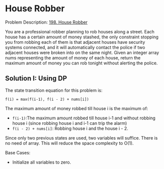 # House Robber

Problem Description: [198. House Robber](https://leetcode.com/problems/house-robber/)

You are a professional robber planning to rob houses along a street. Each house has a certain amount
of money stashed, the only constraint stopping you from robbing each of them is that adjacent houses
have security systems connected, and it will automatically contact the police if two adjacent houses
were broken into on the same night. Given an integer array nums representing the amount of money of
each house, return the maximum amount of money you can rob tonight without alerting the police.

## Solution I: Using DP

The state transition equation for this problem is:

```
f(i) = max(f(i-1), f(i - 2) + nums[i])
```

The maximum amount of money robbed till house i is the maximum of:

* `f(i-1)`:The maximum amount robbed till house i-1 and without robbing house i (since robbing house
  i and i-1 can trip the alarm)
* `f(i - 2) + nums[i]`: Robbing house i and the house i - 2.

Since only two previous states are used, two variables will suffice. There is no need of array. This
will reduce the space complexity to O(1).

Base Cases:

* Initialize all variables to zero.

